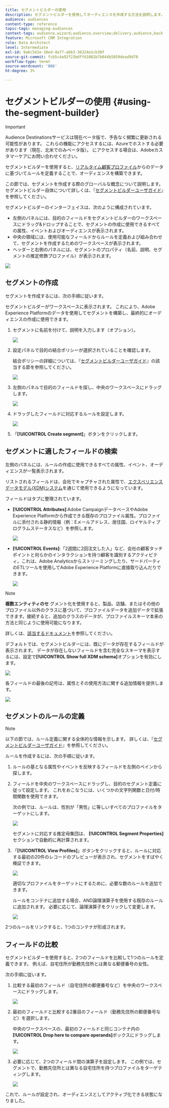 ```yaml
---
title: セグメントビルダーの使用
description: セグメントビルダーを使用してオーディエンスを作成する方法を説明します。
audience: audiences
content-type: reference
topic-tags: managing-audiences
context-tags: audience,wizard;audience,overview;delivery,audience,back
feature: Microsoft CRM Integration
role: Data Architect
level: Intermediate
exl-id: 9a6c542e-10ed-4e77-abb3-36324e1cb38f
source-git-commit: fcb5c4a92f23bdffd1082b7b044b5859dead9d70
workflow-type: tm+mt
source-wordcount: '866'
ht-degree: 3%

---
```


# セグメントビルダーの使用 {#using-the-segment-builder}

>[!IMPORTANT]
>
>Audience Destinationsサービスは現在ベータ版で、予告なく頻繁に更新される可能性があります。 これらの機能にアクセスするには、Azureでホストする必要があります（現在、北米でのみベータ版）。 にアクセスする場合は、Adobeカスタマーケアにお問い合わせください。

セグメントビルダーを使用すると、[リアルタイム顧客プロファイル](https://experienceleague.adobe.com/docs/experience-platform/profile/home.html)からのデータに基づいてルールを定義することで、オーディエンスを構築できます。

この節では、セグメントを作成する際のグローバルな概念について説明します。 セグメントビルダー自体について詳しくは、『[セグメントビルダーユーザガイド](https://experienceleague.adobe.com/docs/experience-platform/segmentation/ui/overview.html)』を参照してください。

セグメントビルダーのインターフェイスは、次のように構成されています。

* 左側のパネルには、目的のフィールドをセグメントビルダーのワークスペースにドラッグ&amp;ドロップすることで、セグメントの作成に使用できるすべての属性、イベントおよびオーディエンスが表示されます。
* 中央の領域には、使用可能なフィールドからルールを定義および組み合わせて、セグメントを作成するためのワークスペースが表示されます。
* ヘッダーと右側のパネルには、セグメントのプロパティ（名前、説明、セグメントの推定修飾プロファイル）が表示されます。

![](assets/aep_audiences_interface.png)

## セグメントの作成

セグメントを作成するには、次の手順に従います。

セグメントビルダーがワークスペースに表示されます。 これにより、Adobe Experience Platformのデータを使用してセグメントを構築し、最終的にオーディエンスの作成に使用できます。

1. セグメントに名前を付けて、説明を入力します（オプション）。

   ![](assets/aep_audiences_creation_edit_name.png)

1. 設定パネルで目的の結合ポリシーが選択されていることを確認します。

   結合ポリシーの詳細については、『[セグメントビルダーユーザガイド](https://experienceleague.adobe.com/docs/experience-platform/segmentation/ui/overview.html)』の該当する節を参照してください。

   ![](assets/aep_audiences_mergepolicy.png)

1. 左側のパネルで目的のフィールドを探し、中央のワークスペースにドラッグします。

   ![](assets/aep_audiences_dragfield.png)

1. ドラッグしたフィールドに対応するルールを設定します。

   ![](assets/aep_audiences_configure_rules.png)

1. 「**[!UICONTROL Create segment]**」ボタンをクリックします。

## セグメントに適したフィールドの検索

左側のパネルには、ルールの作成に使用できるすべての属性、イベント、オーディエンスが一覧表示されます。

リストされるフィールドは、会社でキャプチャされた属性で、[エクスペリエンスデータモデル(XDM)システム](https://experienceleague.adobe.com/docs/experience-platform/xdm/home.html)を通じて使用できるようになっています。

フィールドはタブに整理されています。

* **[!UICONTROL Attributes]**:Adobe CampaignデータベースやAdobe Experience Platformから作成できる既存のプロファイル属性。プロファイルに添付される静的情報（例：Eメールアドレス、居住国、ロイヤルティプログラムステータスなど）を参照します。

   ![](assets/aep_audiences_attributestab.png)

* **[!UICONTROL Events]**:「2週間に2回注文した人」など、会社の顧客タッチポイントと何らかのインタラクションを持つ顧客を識別するアクティビティ。これは、Adobe Analyticsからストリーミングしたり、サードパーティのETLツールを使用してAdobe Experience Platformに直接取り込んだりできます。

   ![](assets/aep_audiences_eventstab.png)

>[!NOTE]
>
>**複数エンティティのセ** グメント化を使用すると、製品、店舗、またはその他のプロファイル以外のクラスに基づいて、プロファイルデータを追加データで拡張できます。接続すると、追加のクラスのデータが、プロファイルスキーマ本来の方法と同じように使用可能になります。
>
>詳しくは、[該当するドキュメント](https://experienceleague.adobe.com/docs/experience-platform/segmentation/multi-entity-segmentation.html)を参照してください。

デフォルトでは、セグメントビルダーには、既にデータが存在するフィールドが表示されます。 データが存在しないフィールドを含む完全なスキーマを表示するには、設定で&#x200B;**[!UICONTROL Show full XDM schema]**&#x200B;オプションを有効にします。

![](assets/aep_audiences_populatedfields.png)

各フィールドの最後の記号は、属性とその使用方法に関する追加情報を提供します。

![](assets/aep_audiences_isymbol.png)

## セグメントのルールの定義

>[!NOTE]
>
>以下の節では、ルール定義に関する全体的な情報を示します。 詳しくは、『[セグメントビルダーユーザガイド](https://experienceleague.adobe.com/docs/experience-platform/segmentation/ui/overview.html)』を参照してください。

ルールを作成するには、次の手順に従います。

1. ルールの基となる属性やイベントを反映するフィールドを左側のペインから探します。

1. フィールドを中央のワークスペースにドラッグし、目的のセグメント定義に従って設定します。 これをおこなうには、いくつかの文字列関数と日付/時間関数を使用できます。

   次の例では、ルールは、性別が「男性」に等しいすべてのプロファイルをターゲットにします。

   ![](assets/aep_audiences_malegender.png)

   セグメントに対応する推定母集団は、 **[!UICONTROL Segment Properties]**&#x200B;セクションで自動的に再計算されます。

1. 「**[!UICONTROL View Profiles]**」ボタンをクリックすると、ルールに対応する最初の20件のレコードのプレビューが表示され、セグメントをすばやく検証できます。

   ![](assets/aep_audiences_samplepreview.png)

   適切なプロファイルをターゲットにするために、必要な数のルールを追加できます。

   ルールをコンテナに追加する場合、AND論理演算子を使用する既存のルールに追加されます。 必要に応じて、論理演算子をクリックして変更します。

   ![](assets/aep_audiences_andoperator.png)

2つのルールをリンクすると、1つのコンテナが形成されます。

## フィールドの比較

セグメントビルダーを使用すると、2つのフィールドを比較して1つのルールを定義できます。 例えば、自宅住所が勤務先住所とは異なる郵便番号の女性。

次の手順に従います。

1. 比較する最初のフィールド（自宅住所の郵便番号など）を中央のワークスペースにドラッグします。

   ![](assets/aep_audiences_comparing_1.png)

1. 最初のフィールドと比較する2番目のフィールド（勤務先住所の郵便番号など）を選択します。

   中央のワークスペースの、最初のフィールドと同じコンテナ内の&#x200B;**[!UICONTROL Drop here to compare operands]**&#x200B;ボックスにドラッグします。

   ![](assets/aep_audiences_comparing_2.png)

1. 必要に応じて、2つのフィールド間の演算子を設定します。 この例では、セグメントで、勤務先住所とは異なる自宅住所を持つプロファイルをターゲティングします。

   ![](assets/aep_audiences_comparing_3.png)

これで、ルールが設定され、オーディエンスとしてアクティブ化できる状態になりました。
